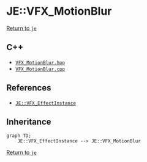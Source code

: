 # JE::VFX_MotionBlur

[Return to `je`](/docs/je.md)

## C++

- [`VFX_MotionBlur.hpp`](/src/je/VFX_MotionBlur.hpp)
- [`VFX_MotionBlur.cpp`](/src/je/VFX_MotionBlur.cpp)

## References

- [`JE::VFX_EffectInstance`](/docs/je/VFX_EffectInstance.md)

## Inheritance

```mermaid
graph TD;
    JE::VFX_EffectInstance --> JE::VFX_MotionBlur
```

[Return to `je`](/docs/je.md)